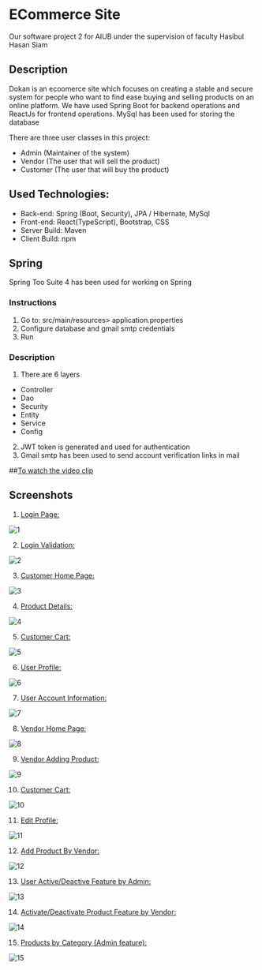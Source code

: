 # ECommerce Site

Our software project 2 for AIUB under the supervision of faculty Hasibul Hasan Siam

## Description

Dokan is an ecoomerce site which focuses on creating a stable and secure system for people who want to find ease buying and selling products on an online platform. We have used Spring Boot for backend operations and ReactJs for frontend operations. MySql has been used for storing the database

There are three user classes in this project:

- Admin (Maintainer  of the system)
- Vendor (The user that will sell the product)
- Customer (The user that will buy the product)


## Used Technologies:
- Back-end: Spring (Boot, Security), JPA / Hibernate, MySql
- Front-end: React(TypeScript), Bootstrap, CSS
- Server Build: Maven
- Client Build: npm

## Spring

Spring Too Suite 4 has been used for working on Spring

### Instructions
1. Go to: src/main/resources> application.properties
2. Configure database and gmail smtp credentials
3. Run

### Description

1. There are 6 layers 

  - Controller
  - Dao
  - Security
  - Entity
  - Service
  - Config
2. JWT token is generated and used for authentication 
3. Gmail smtp has been used to send account verification links in mail

##[To watch the video clip](https://tajbiurshahriorrimon.github.io/profile_site/)

## Screenshots
1.  <ins>Login Page:</ins>

  ![1](https://user-images.githubusercontent.com/60335321/224412343-c2258905-28be-47d9-b750-d280b8376851.png)

2.  <ins>Login Validation:</ins>

  ![2](https://user-images.githubusercontent.com/60335321/224412887-37b4bf3b-41ab-427a-88d0-123e046eb32f.png)
  
3.  <ins>Customer Home Page:</ins>

  ![3](https://user-images.githubusercontent.com/60335321/224413250-8cdf851f-6a5b-4b91-88bb-9fc17b3a9d45.png)
  
4.  <ins>Product Details:</ins>

  ![4](https://user-images.githubusercontent.com/60335321/224414880-40c206b4-2f02-459e-bfd3-ac421957ccb0.png)
  
5.  <ins>Customer Cart:</ins>

  ![5](https://user-images.githubusercontent.com/60335321/224415086-40e3a52b-3581-4854-84e2-e5fe21fd74f4.png)
  
6.  <ins>User Profile:</ins>

  ![6](https://user-images.githubusercontent.com/60335321/224418341-ff1a31fe-12fa-4022-9ec6-1a902eb65768.png)

7.  <ins>User Account Information:</ins>

  ![7](https://user-images.githubusercontent.com/60335321/224418463-22ba2c23-9d09-418d-acca-8530e8bac305.png)
  
8.  <ins>Vendor Home Page:</ins>

  ![8](https://user-images.githubusercontent.com/60335321/224418623-f8de0e49-c92a-48ba-807b-987bd773d67c.png)
  
9.  <ins>Vendor Adding Product:</ins>

  ![9](https://user-images.githubusercontent.com/60335321/224418776-9050a508-0c3e-4dae-929b-6b663064c928.png)
  
10. <ins>Customer Cart:</ins>

  ![10](https://user-images.githubusercontent.com/60335321/224421695-4091f6a9-bc5c-4638-9796-53c9c030e2d3.png)

11. <ins>Edit Profile:</ins>

  ![11](https://user-images.githubusercontent.com/60335321/224421861-b3356aeb-449b-4d23-a209-dacd1e2544ab.png)


12. <ins>Add Product By Vendor:</ins>

  ![12](https://user-images.githubusercontent.com/60335321/224422003-26da9328-6d41-4858-85c1-c9f5ea3cab4e.png)

13. <ins>User Active/Deactive Feature by Admin:</ins>

  ![13](https://user-images.githubusercontent.com/60335321/224422151-09a26d73-7aad-4597-b439-af83945d423f.png)

14. <ins>Activate/Deactivate Product Feature by Vendor:</ins>

  ![14](https://user-images.githubusercontent.com/60335321/224422444-b4963430-0c4e-4894-9871-27b5cc6a4a1c.png)

15. <ins>Products by Category (Admin feature):</ins>

  ![15](https://user-images.githubusercontent.com/60335321/224422619-81715ab7-40bb-412a-8dd5-e8764c35444a.png)

